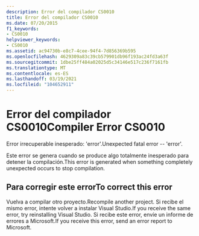 ```yaml
---
description: Error del compilador CS0010
title: Error del compilador CS0010
ms.date: 07/20/2015
f1_keywords:
- CS0010
helpviewer_keywords:
- CS0010
ms.assetid: ac94730b-e8c7-4cee-94f4-7d856369b595
ms.openlocfilehash: 4629309a83c39cb579901db96f193ac24fd3a63f
ms.sourcegitcommit: 1dbe25ff484a02025d5c34146e517c236f7161fb
ms.translationtype: MT
ms.contentlocale: es-ES
ms.lasthandoff: 03/19/2021
ms.locfileid: "104652911"
---
```

# <a name="compiler-error-cs0010"></a><span data-ttu-id="02d5d-103">Error del compilador CS0010</span><span class="sxs-lookup"><span data-stu-id="02d5d-103">Compiler Error CS0010</span></span>

<span data-ttu-id="02d5d-104">Error irrecuperable inesperado: 'error'.</span><span class="sxs-lookup"><span data-stu-id="02d5d-104">Unexpected fatal error -- 'error'.</span></span>  
  
 <span data-ttu-id="02d5d-105">Este error se genera cuando se produce algo totalmente inesperado para detener la compilación.</span><span class="sxs-lookup"><span data-stu-id="02d5d-105">This error is generated when something completely unexpected occurs to stop compilation.</span></span>  
  
## <a name="to-correct-this-error"></a><span data-ttu-id="02d5d-106">Para corregir este error</span><span class="sxs-lookup"><span data-stu-id="02d5d-106">To correct this error</span></span>  
  
<span data-ttu-id="02d5d-107">Vuelva a compilar otro proyecto.</span><span class="sxs-lookup"><span data-stu-id="02d5d-107">Recompile another project.</span></span> <span data-ttu-id="02d5d-108">Si recibe el mismo error, intente volver a instalar Visual Studio.</span><span class="sxs-lookup"><span data-stu-id="02d5d-108">If you receive the same error, try reinstalling Visual Studio.</span></span> <span data-ttu-id="02d5d-109">Si recibe este error, envíe un informe de errores a Microsoft.</span><span class="sxs-lookup"><span data-stu-id="02d5d-109">If you receive this error, send an error report to Microsoft.</span></span>  
